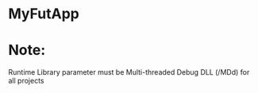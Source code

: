 # MyFutApp

# Note:
Runtime Library parameter must be Multi-threaded Debug DLL (\/MDd) for all projects
